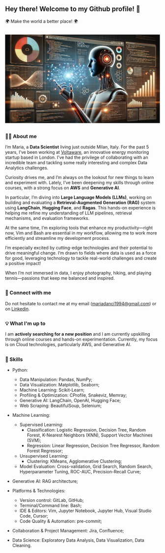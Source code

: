 ## Hey there! Welcome to my Github profile! 🚀
:earth_africa: Make the world a better place! :earth_africa:

##

![alt text](https://github.com/mariadancianu/mariadancianu/blob/main/img.jpg)


<!--
<p float="left">
  <img src="https://media.giphy.com/media/USV0ym3bVWQJJmNu3N/giphy.gif" width="270" height="270"/>
  <img src="https://media.giphy.com/media/EcqCKYnrHiAgwpGqme/giphy.gif" width="270" height="270"/>
  <img src="https://media.giphy.com/media/pufOOG2cplDtfyQXL1/giphy-downsized-large.gif" width="270" height="270"/>
</p>
-->

##

  
### :woman_technologist: About me 

I’m Maria, a **Data Scientist** living just outside Milan, Italy. For the past 5 years, I’ve been working at [Voltaware](https://voltaware.com/), an innovative energy monitoring startup based in London. I’ve had the privilege of collaborating with an incredible team and tackling some really interesting and complex Data Analytics challenges.

Curiosity drives me, and I’m always on the lookout for new things to learn and experiment with. Lately, I’ve been deepening my skills through online courses, with a strong focus on **AWS** and **Generative AI**.

In particular, I’m diving into **Large Language Models (LLMs)**, working on building and evaluating a **Retrieval-Augmented Generation (RAG)** system using **LangChain**, **Hugging Face**, and **Ragas**. This hands-on experience is helping me refine my understanding of LLM pipelines, retrieval mechanisms, and evaluation frameworks.

At the same time, I’m exploring tools that enhance my productivity—right now, Vim and Bash are essential in my workflow, allowing me to work more efficiently and streamline my development process.

I’m especially excited by cutting-edge technologies and their potential to drive meaningful change. I’m drawn to fields where data is used as a force for good, leveraging technology to tackle real-world challenges and create a positive impact!

When I’m not immersed in data, I enjoy photography, hiking, and playing tennis—passions that keep me balanced and inspired.


## 

### :handshake: Connect with me 
Do not hesitate to contact me at my email (mariadanci1994@gmail.com) or on [Linkedin](https://it.linkedin.com/in/maria-dancianu-860613146). 

<!--
<div id="badges">
  <a href="https://it.linkedin.com/in/maria-dancianu-860613146">
    <img src="https://img.shields.io/badge/LinkedIn-0A66C2.svg?style=for-the-badge&logo=LinkedIn&logoColor=white"/>
  </a>
  <a href="https://www.instagram.com/mariadancianu/">
    <img src="https://img.shields.io/badge/Instagram-E4405F.svg?style=for-the-badge&logo=Instagram&logoColor=white"/>
  </a>
</div>
-->

##

### :bulb: What I'm up to 


I am **actively searching for a new position** and I am currently upskilling through online courses and hands-on experimentation. Currently, my focus is on Cloud technologies, particularly AWS, and Generative AI.

##

### :toolbox: Skills
- Python: 
  - Data Manipulation: Pandas, NumPy;
  - Data Visualization: Matplotlib, Seaborn;
  - Machine Learning: Scikit-Learn;
  - Profiling & Optimization: CProfile, Snakeviz, Memray;
  - Generative AI: LangChain, OpenAI, Hugging Face; 
  - Web Scraping: BeautifulSoup, Selenium;

- Machine Learning: 
  - Supervised Learning:
    - Classification: Logistic Regression, Decision Tree, Random Forest, K-Nearest Neighbors (KNN), Support Vector Machines (SVM);
    - Regression: Linear Regression, Decision Tree Regressor, Random Forest Regressor;
  - Unsupervised Learning:
    - Clustering: KMeans, Agglomerative Clustering;
  - Model Evaluation: Cross-validation, Grid Search, Random Search, Hyperparameter Tuning, ROC-AUC, Precision-Recall Curve;

- Generative AI: RAG architecture; 

- Platforms & Technologies: 
  - Version control: GitLab, GitHub;
  - Terminal/Command line: Bash;
  - IDE & Editors: Vim, Jupyter Notebook, Jupyter Hub, Visual Studio Code, Cursor;
  - Code Quality & Automation: pre-commit;
- Collaboration & Project Management: Jira, Confluence;
- Data Science: Exploratory Data Analysis, Data Visualization, Data Cleaning.





<!--

![](https://media.giphy.com/media/USV0ym3bVWQJJmNu3N/giphy.gif)


**mariadancianu/mariadancianu** is a ✨ _special_ ✨ repository because its `README.md` (this file) appears on your GitHub profile.

# todo:


## Blog posts 


Here are some ideas to get you started:

- 🔭 I’m currently working on ...
- 🌱 I’m currently learning ...
- 👯 I’m looking to collaborate on ...
- 🤔 I’m looking for help with ...
- 💬 Ask me about ...
- 📫 How to reach me: ...
- 😄 Pronouns: ...
- ⚡ Fun fact: ...
-->
